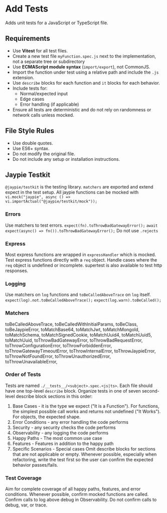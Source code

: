# Add Tests

Adds unit tests for a JavaScript or TypeScript file.

## Requirements

- Use **Vitest** for all test files.
- Create a new test file `myFunction.spec.js` next to the implementation, not a separate tree or subdirectory
- Use **ECMAScript module syntax** (`import/export`), not CommonJS.
- Import the function under test using a relative path and include the `.js` extension.
- Use `describe` blocks for each function and `it` blocks for each behavior.
- Include tests for:
  - Normal/expected input
  - Edge cases
  - Error handling (if applicable)
- Ensure all tests are deterministic and do not rely on randomness or network calls unless mocked.

## File Style Rules

- Use double quotes.
- Use ES6+ syntax.
- Do not modify the original file.
- Do not include any setup or installation instructions.

## Jaypie Testkit
`@jaypie/testkit` is the testing library.
`matchers` are exported and extend expect in the test setup.
All jaypie functions can be mocked with `vi.mock("jaypie", async () => vi.importActual("@jaypie/testkit/mock"));`
### Errors
Use matchers to test errors.
`expect(fn).toThrowBadGatewayError();`
`await expect(async() => fn()).toThrowBadGatewayError();`
Do not use `.rejects`
### Express
Most express functions are wrapped in `expressHandler` which is mocked.
Test express functions directly with a `req` object.
Handle cases where the `req` object is undefined or incomplete.
supertest is also available to test http responses.
### Logging
Use matchers on `log` functions and `toBeCalledAboveTrace` on `log` itself.
`expect(log).not.toBeCalledAboveTrace();`
`expect(log.warn).toBeCalled();`
### Matchers
toBeCalledAboveTrace, toBeCalledWithInitialParams, toBeClass, toBeJaypieError, toMatchBase64, toMatchJwt, toMatchMongoId, toMatchSchema, toMatchSignedCookie, toMatchUuid4, toMatchUuid5, toMatchUuid, toThrowBadGatewayError, toThrowBadRequestError, toThrowConfigurationError, toThrowForbiddenError, toThrowGatewayTimeoutError, toThrowInternalError, toThrowJaypieError, toThrowNotFoundError, toThrowUnauthorizedError, toThrowUnavailableError,
### Order of Tests
Tests are named `./__tests__/<subject>.spec.<js|ts>`.
Each file should have one top-level `describe` block.
Organize tests in one of seven second-level describe block sections in this order:
1. Base Cases - it is the type we expect ("It is a Function"). For functions, the simplest possible call works and returns not undefined ("It Works"). For objects, the expected shape.
2. Error Conditions - any error handling the code performs
3. Security - any security checks the code performs
4. Observability - any logging the code performs
5. Happy Paths - The most common use case
6. Features - Features in addition to the happy path
7. Specific Scenarios - Special cases
Omit describe blocks for sections that are not applicable or empty.
Whenever possible, especially when refactoring, write the test first so the user can confirm the expected behavior passes/fails.
### Test Coverage
Aim for complete coverage of all happy paths, features, and error conditions.
Whenever possible, confirm mocked functions are called.
Confirm calls to log above debug in Observability. Do not confirm calls to debug, var, or trace.
